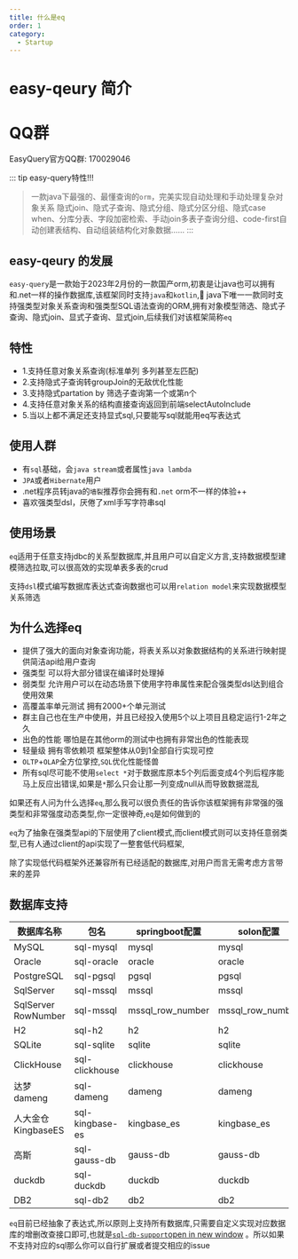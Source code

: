 ```yaml
---
title: 什么是eq
order: 1
category:
  - Startup
---
```


# easy-qeury 简介


# QQ群
EasyQuery官方QQ群: 170029046

::: tip easy-query特性!!!
> 一款java下最强的、最懂查询的`orm`，完美实现自动处理和手动处理复杂对象关系
> 隐式join、隐式子查询、隐式分组、隐式分区分组、隐式case when、分库分表、字段加密检索、手动join多表子查询分组、code-first自动创建表结构、自动组装结构化对象数据......
:::

## easy-qeury 的发展
`easy-query`是一款始于2023年2月份的一款国产orm,初衷是让java也可以拥有和.net一样的操作数据库,该框架同时支持`java`和`kotlin`,🚀 java下唯一一款同时支持强类型对象关系查询和强类型SQL语法查询的ORM,拥有对象模型筛选、隐式子查询、隐式join、显式子查询、显式join,后续我们对该框架简称`eq`

## 特性

- 1.支持任意对象关系查询(标准单列 多列甚至左匹配)
- 2.支持隐式子查询转groupJoin的无敌优化性能
- 3.支持隐式partation by 筛选子查询第一个或第n个
- 4.支持任意对象关系的结构直接查询返回到前端selectAutoInclude
- 5.当以上都不满足还支持显式sql,只要能写sql就能用eq写表达式

## 使用人群
- 有`sql`基础，会`java stream`或者属性`java lambda`
- `JPA`或者`Hibernate`用户
- .net程序员转java的`墙裂`推荐你会拥有和`.net` orm不一样的体验++
- 喜欢强类型dsl，厌倦了xml手写字符串sql

## 使用场景
`eq`适用于任意支持jdbc的关系型数据库,并且用户可以自定义方言,支持数据模型建模筛选拉取,可以很高效的实现单表多表的crud

支持`dsl`模式编写数据库表达式查询数据也可以用`relation model`来实现数据模型关系筛选

## 为什么选择eq
- 提供了强大的面向对象查询功能，将表关系以对象数据结构的关系进行映射提供简洁api给用户查询
- 强类型 可以将大部分错误在编译时处理掉
- 弱类型 允许用户可以在动态场景下使用字符串属性来配合强类型dsl达到组合使用效果
- 高覆盖率单元测试 拥有2000+个单元测试
- 群主自己也在生产中使用，并且已经投入使用5个以上项目且稳定运行1-2年之久
- 出色的性能 哪怕是在其他orm的测试中也拥有非常出色的性能表现
- 轻量级 拥有零依赖项 框架整体从0到1全部自行实现可控
- `OLTP`+`OLAP`全方位掌控,`SQL`优化性能怪兽
- 所有sql尽可能不使用`select *`对于数据库原本5个列后面变成4个列后程序能马上反应出错误,如果是`*`那么只会让那一列变成null从而导致数据混乱

如果还有人问为什么选择`eq`,那么我可以很负责任的告诉你该框架拥有非常强的强类型和非常强度动态类型,你一定很神奇,`eq`是如何做到的

`eq`为了抽象在强类型api的下层使用了client模式,而client模式则可以支持任意弱类型,已有人通过client的api实现了一整套低代码框架,

除了实现低代码框架外还兼容所有已经适配的数据库,对用户而言无需考虑方言带来的差异

## 数据库支持


| 数据库名称          | 包名            | springboot配置   | solon配置        |
| ------------------- | --------------- | ---------------- | ---------------- |
| MySQL               | sql-mysql       | mysql            | mysql            |
| Oracle              | sql-oracle      | oracle           | oracle           |
| PostgreSQL         | sql-pgsql       | pgsql            | pgsql            |
| SqlServer           | sql-mssql       | mssql            | mssql            |
| SqlServer RowNumber | sql-mssql       | mssql_row_number | mssql_row_number |
| H2                  | sql-h2          | h2               | h2               |
| SQLite              | sql-sqlite      | sqlite           | sqlite           |
| ClickHouse          | sql-clickhouse  | clickhouse       | clickhouse       |
| 达梦dameng          | sql-dameng      | dameng           | dameng           |
| 人大金仓KingbaseES  | sql-kingbase-es | kingbase_es      | kingbase_es      |
| 高斯  | sql-gauss-db | gauss-db      | gauss-db      |
| duckdb  | sql-duckdb | duckdb      | duckdb      |
| DB2  | sql-db2 | db2     | db2     |

`eq`目前已经抽象了表达式,所以原则上支持所有数据库,只需要自定义实现对应数据库的增删改查接口即可,也就是[`sql-db-support`open in new window](https://github.com/xuejmnet/easy-query/tree/main/sql-db-support) 。所以如果不支持对应的sql那么你可以自行扩展或者提交相应的issue
